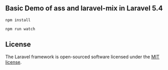 ## Basic Demo of ass and laravel-mix in Laravel 5.4
 	npm install

 	npm run watch

## License

The Laravel framework is open-sourced software licensed under the [MIT license](http://opensource.org/licenses/MIT).
